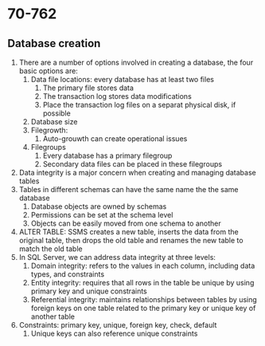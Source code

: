 # 70-762

## Database creation
1. There are a number of options involved in creating a database, the four basic options are:
    1. Data file locations: every database has at least two files
        1. The primary file stores data
        2. The transaction log stores data modifications
        3. Place the transaction log files on a separat physical disk, if possible
    2. Database size
    3. Filegrowth:
        1. Auto-grouwth can create operational issues
    4. Filegroups
        1. Every database has a primary filegroup
        2. Secondary data files can be placed in these filegroups
2. Data integrity is a major concern when creating and managing database tables
3. Tables in different schemas can have the same name the the same database
    1. Database objects are owned by schemas
    2. Permissions can be set at the schema level
    3. Objects can be easily moved from one schema to another
4. ALTER TABLE: SSMS creates a new table, inserts the data from the original table, then drops the old table and renames the new table to match the old table
5. In SQL Server, we can address data integrity at three levels:
    1. Domain integrity: refers to the values in each column, including data types, and constraints
    2. Entity integrity: requires that all rows in the table be unique by using primary key and unique constraints
    3. Referential integrity: maintains relationships between tables by using foreign keys on one table related to the primary key or unique key of another table
6. Constraints: primary key, unique, foreign key, check, default
    1. Unique keys can also reference unique constraints